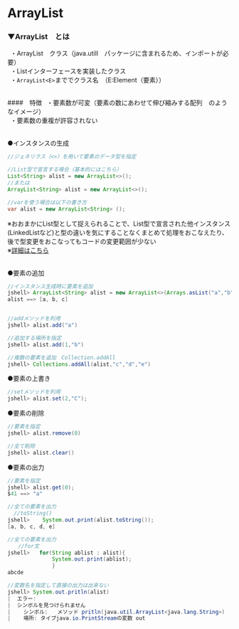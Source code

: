 # ArrayList<E>

### ▼ArrayList<E>　とは
&ensp;・ArrayList<E>　クラス（java.utill　パッケージに含まれるため、インポートが必要）<br>
&ensp;・Listインターフェースを実装したクラス<br>
&ensp;・`ArrayList<E>`まででクラス名　（E:Element（要素））<br>
<br>
  
####　特徴
&ensp;・要素数が可変（要素の数にあわせて伸び縮みする配列　のようなイメージ）<br>
&ensp;・要素数の重複が許容されない<br>
<br>  
  
●インスタンスの生成<br>
```java
//ジェネリクス（<>）を用いて要素のデータ型を指定

//List型で宣言する場合（基本的にはこちら）
List<String> alist = new ArrayList<>();
//または
ArrayList<String> alist = new ArrayList<>();

//varを使う場合は以下の書き方
var alist = new ArrayList<String> ();
```
※おおまかにList型として捉えられることで、List型で宣言された他インスタンス(LinkedListなど)と型の違いを気にすることなくまとめて処理をおこなえたり、後で型変更をおこなってもコードの変更範囲が少ない<br>
※[詳細はこちら](https://github.com/SHOKI-SATO/TIL/blob/main/%E5%A3%81/20230108_List%E3%81%A8ArrayList%E3%81%AE%E9%81%95%E3%81%84.md)　<br>
<br>


●要素の追加<br>
```java
//インスタンス生成時に要素を追加
jshell> ArrayList<String> alist = new ArrayList<>(Arrays.asList("a","b","c"));
alist ==> [a, b, c]


//addメソッドを利用
jshell> alist.add("a")

//追加する場所を指定
jshell> alist.add(1,"b")

//複数の要素を追加　Collection.addAll
jshell> Collections.addAll(alist,"c","d","e")
```

●要素の上書き<br>
```java
//setメソッドを利用
jshell> alist.set(2,"C");
```

●要素の削除<br>
```java
//要素を指定
jshell> alist.remove(0)

//全て削除
jshell> alist.clear()
```

●要素の出力<br>
```java
//要素を指定
jshell> alist.get(0);
$41 ==> "a"

//全ての要素を出力
  //toString()
jshell>    System.out.print(alist.toString());
[a, b, c, d, e]

//全ての要素を出力
　　//for文
jshell>   for(String ablist : alist){
              System.out.print(ablist);
              }
abcde

//変数名を指定して直接の出力は出来ない
jshell> System.out.pritln(alist)
|  エラー:
|  シンボルを見つけられません
|    シンボル:   メソッド pritln(java.util.ArrayList<java.lang.String>)
|    場所: タイプjava.io.PrintStreamの変数 out
```

<br>
